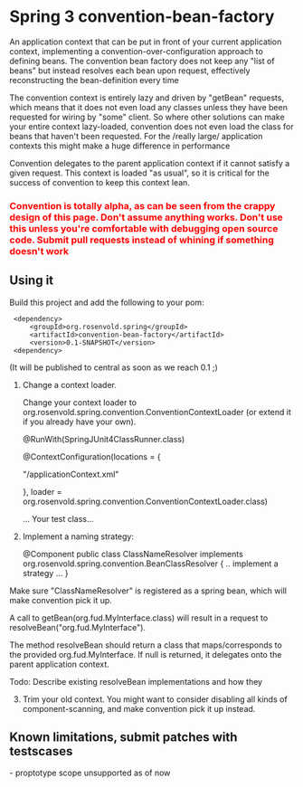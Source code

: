 <h1>Spring 3 convention-bean-factory</h1>

An application context that can be put in front of your current 
application context, implementing a convention-over-configuration
approach to defining beans. The convention bean factory does not
keep any "list of beans" but instead resolves each bean upon request,
effectively reconstructing the bean-definition every time<p/>

The convention context is entirely lazy and driven by "getBean"
requests, which means that it does not even load any classes unless they 
have been requested for wiring by "some" client. So where other solutions
can make your entire context lazy-loaded, convention does not even 
load the class for beans that haven't been requested. For the
/really large/ application contexts this might make a huge difference in performance<p/>

Convention delegates to the parent application context if it cannot satisfy
a given request. This context is loaded "as usual", so it is critical for the
success of convention to keep this context lean.

<h3 style="color:red">
Convention is totally alpha, as can be seen from the crappy design of this page. Don't assume anything works.
Don't use this unless you're comfortable with debugging open source code. Submit pull requests instead of whining
 if something doesn't work
</h3>

<h2>Using it</h2>

Build this project and add the following to your pom:</p>

     <dependency>
         <groupId>org.rosenvold.spring</groupId>
         <artifactId>convention-bean-factory</artifactId>
         <version>0.1-SNAPSHOT</version>
     <dependency>

(It will be published to central as soon as we reach 0.1 ;)<br/>

1. Change a context loader.</p>
Change your context loader to org.rosenvold.spring.convention.ConventionContextLoader (or extend it if you already have your own).</p>

    @RunWith(SpringJUnit4ClassRunner.class)</p>
    @ContextConfiguration(locations = {</p>
       "/applicationContext.xml"</p>
    }, loader = org.rosenvold.spring.convention.ConventionContextLoader.class)</p>
     ... Your test class...

2. Implement a naming strategy:</p>

    @Component
    public class ClassNameResolver implements  org.rosenvold.spring.convention.BeanClassResolver {
    .. implement a strategy ...
    }

Make sure "ClassNameResolver" is registered as a spring bean, which will make convention pick it up.

A call to getBean(org.fud.MyInterface.class) will result in a request to resolveBean("org.fud.MyInterface").

The method resolveBean should return a class that maps/corresponds to the provided org.fud.MyInterface. If null
        is returned, it delegates onto the parent application context.

Todo: Describe existing resolveBean implementations and how they

3. Trim your old context. You might want to consider disabling all kinds of component-scanning, and make
        convention pick it up instead.</p>


<h2>Known limitations, submit patches with testscases</h2>
- proptotype scope unsupported as of now